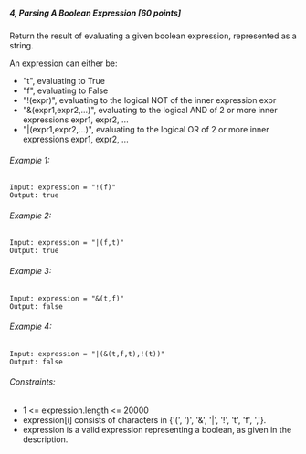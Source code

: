 ##### 4, Parsing A Boolean Expression [60 points]
Return the result of evaluating a given boolean expression, represented as a string.

An expression can either be:

- "t", evaluating to True
- "f", evaluating to False
- "!(expr)", evaluating to the logical NOT of the inner expression expr
- "&(expr1,expr2,...)", evaluating to the logical AND of 2 or more inner expressions expr1, expr2, ...
- "|(expr1,expr2,...)", evaluating to the logical OR of 2 or more inner expressions expr1, expr2, ...

###### Example 1:
```
Input: expression = "!(f)"
Output: true
```

###### Example 2:
```
Input: expression = "|(f,t)"
Output: true
```

###### Example 3:
```
Input: expression = "&(t,f)"
Output: false
```

###### Example 4:
```
Input: expression = "|(&(t,f,t),!(t))"
Output: false
```

###### Constraints:
- 1 <= expression.length <= 20000
- expression[i] consists of characters in {'(', ')', '&', '|', '!', 't', 'f', ','}.
- expression is a valid expression representing a boolean, as given in the description.